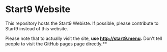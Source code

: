 # Start9 Website
This repository hosts the Start9 Webiste. If possible, please contribute to Start9 instead of this website.

Please note that to actually visit the site, **use http://start9.menu.** Don't tell people to visit the GitHub pages page directly.**